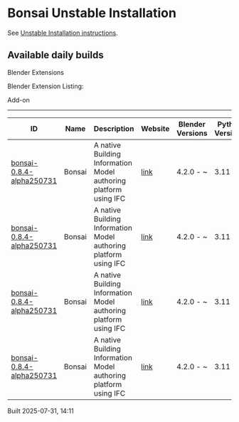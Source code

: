# Bonsai Unstable Installation

See [Unstable Installation instructions](https://docs.bonsaibim.org/guides/development/installation.html#unstable-installation).

## Available daily builds

Blender Extensions


Blender Extension Listing:

Add-on

---

| ID | Name | Description | Website | Blender Versions | Python Versions | Platforms | Size |
| --- | --- | --- | --- | --- | --- | --- | --- |
| [bonsai-0.8.4-alpha250731](https://github.com/IfcOpenShell/IfcOpenShell/releases/download/bonsai-0.8.4-alpha2507311407/bonsai_py311-0.8.4-alpha250731-macos-arm64.zip?repository=https://raw.githubusercontent.com/IfcOpenShell/bonsai_unstable_repo/main/index.json&blender_version_min=4.2.0&platforms=macos-arm64&python_versions=3.11) | Bonsai | A native Building Information Model authoring platform using IFC | [link](https://bonsaibim.org/) | 4.2.0 - ~ | 3.11 | macos-arm64 | 107.4MB |
| [bonsai-0.8.4-alpha250731](https://github.com/IfcOpenShell/IfcOpenShell/releases/download/bonsai-0.8.4-alpha2507311407/bonsai_py311-0.8.4-alpha250731-macos-x64.zip?repository=https://raw.githubusercontent.com/IfcOpenShell/bonsai_unstable_repo/main/index.json&blender_version_min=4.2.0&platforms=macos-x64&python_versions=3.11) | Bonsai | A native Building Information Model authoring platform using IFC | [link](https://bonsaibim.org/) | 4.2.0 - ~ | 3.11 | macos-x64 | 104.5MB |
| [bonsai-0.8.4-alpha250731](https://github.com/IfcOpenShell/IfcOpenShell/releases/download/bonsai-0.8.4-alpha2507311407/bonsai_py311-0.8.4-alpha250731-linux-x64.zip?repository=https://raw.githubusercontent.com/IfcOpenShell/bonsai_unstable_repo/main/index.json&blender_version_min=4.2.0&platforms=linux-x64&python_versions=3.11) | Bonsai | A native Building Information Model authoring platform using IFC | [link](https://bonsaibim.org/) | 4.2.0 - ~ | 3.11 | linux-x64 | 114.1MB |
| [bonsai-0.8.4-alpha250731](https://github.com/IfcOpenShell/IfcOpenShell/releases/download/bonsai-0.8.4-alpha2507311407/bonsai_py311-0.8.4-alpha250731-windows-x64.zip?repository=https://raw.githubusercontent.com/IfcOpenShell/bonsai_unstable_repo/main/index.json&blender_version_min=4.2.0&platforms=windows-x64&python_versions=3.11) | Bonsai | A native Building Information Model authoring platform using IFC | [link](https://bonsaibim.org/) | 4.2.0 - ~ | 3.11 | windows-x64 | 89.0MB |

Built 2025-07-31, 14:11